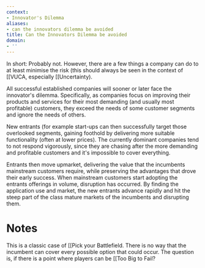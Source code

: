 ```yaml
---
context:
- Innovator's Dilemma
aliases:
- can the innovators dilemma be avoided
title: Can the Innovators Dilemma be avoided
domain:
- ''
---
```


In short: Probably not. However, there are a few things a company can do to at least minimise the risk (this should always be seen in the context of [[VUCA, especially [[Uncertainty).

All successful established companies will sooner or later face the innovator's dilemma. Specifically, as companies focus on improving their products and services for their most demanding (and usually most profitable) customers, they exceed the needs of some customer segments and ignore the needs of others.

New entrants (for example start-ups can then successfully target those overlooked segments, gaining foothold by delivering more suitable functionality (often at lower prices). The currently dominant companies tend to not respond vigorously, since they are chasing after the more demanding and profitable customers and it's impossible to cover everything.

Entrants then move upmarket, delivering the value that the incumbents mainstream customers require, while preserving the advantages that drove their early success. When mainstream customers start adopting the entrants offerings in volume, disruption has occurred. By finding the application use and market, the new entrants advance rapidly and hit the steep part of the class mature markets of the incumbents and disrupting them.

# Notes

This is a classic case of [[Pick your Battlefield. There is no way that the incumbent can cover every possible option that could occur. The question is, if there is a point where players can be [[Too Big to Fail?
